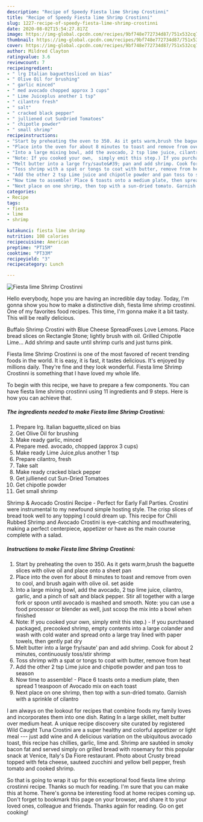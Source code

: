 ```yaml
---
description: "Recipe of Speedy Fiesta lime Shrimp Crostinni"
title: "Recipe of Speedy Fiesta lime Shrimp Crostinni"
slug: 1227-recipe-of-speedy-fiesta-lime-shrimp-crostinni
date: 2020-08-02T15:54:27.817Z
image: https://img-global.cpcdn.com/recipes/9bf748e772734d87/751x532cq70/fiesta-lime-shrimp-crostinni-recipe-main-photo.jpg
thumbnail: https://img-global.cpcdn.com/recipes/9bf748e772734d87/751x532cq70/fiesta-lime-shrimp-crostinni-recipe-main-photo.jpg
cover: https://img-global.cpcdn.com/recipes/9bf748e772734d87/751x532cq70/fiesta-lime-shrimp-crostinni-recipe-main-photo.jpg
author: Mildred Clayton
ratingvalue: 3.6
reviewcount: 7
recipeingredient:
- " lrg Italian baguettesliced on bias"
- " Olive Oil for brushing"
- " garlic minced"
- " med avocado chopped approx 3 cups"
- " Lime Juiceplus another 1 tsp"
- " cilantro fresh"
- " salt"
- " cracked black pepper"
- " julliened cut SunDried Tomatoes"
- " chipotle powder"
- " small shrimp"
recipeinstructions:
- "Start by preheating the oven to 350. As it gets warm,brush the baguette slices with olive oil and place onto a sheet pan"
- "Place into the oven for about 8 minutes to toast and remove from oven to cool, and brush again with olive oil. set aside"
- "Into a large mixing bowl, add the avocado, 2 tsp lime juice, cilantro, garlic, and a pinch of salt and black pepper. Stir all together with a large fork or spoon until avocado is mashed and smooth. Note: you can use a food processor or blender as well, just scoop the mix into a bowl when finished"
- "Note: If you cooked your own,  simply emit this step.) If you purchased packaged, precooked shrimp, empty contents into a large colander and wash with cold water and spread onto a large tray lined with paper towels, then gently pat dry"
- "Melt butter into a large fry/saute&#39; pan and add shrimp. Cook for about 2 minutes, continuously toss/stir shrimp"
- "Toss shrimp with a spat or tongs to coat with butter, remove from heat"
- "Add the other 2 tsp Lime juice and chipotle powder and pan toss to season"
- "Now time to assemble! Place 6 toasts onto a medium plate, then spread 1 teaspoon of Avocado mix on each toast"
- "Next place on one shrimp, then top with a sun-dried tomato. Garnish with a sprinkle of cilantro"
categories:
- Recipe
tags:
- fiesta
- lime
- shrimp

katakunci: fiesta lime shrimp 
nutrition: 108 calories
recipecuisine: American
preptime: "PT15M"
cooktime: "PT33M"
recipeyield: "3"
recipecategory: Lunch

---
```



![Fiesta lime Shrimp Crostinni](https://img-global.cpcdn.com/recipes/9bf748e772734d87/751x532cq70/fiesta-lime-shrimp-crostinni-recipe-main-photo.jpg)

Hello everybody, hope you are having an incredible day today. Today, I'm gonna show you how to make a distinctive dish, fiesta lime shrimp crostinni. One of my favorites food recipes. This time, I'm gonna make it a bit tasty. This will be really delicious.

Buffalo Shrimp Crostini with Blue Cheese SpreadFoxes Love Lemons. Place bread slices on Rectangle Stone; lightly brush with oil. Grilled Chipotle Lime… Add shrimp and saute until shrimp curls and just turns pink.

Fiesta lime Shrimp Crostinni is one of the most favored of recent trending foods in the world. It is easy, it is fast, it tastes delicious. It's enjoyed by millions daily. They're fine and they look wonderful. Fiesta lime Shrimp Crostinni is something that I have loved my whole life.


To begin with this recipe, we have to prepare a few components. You can have fiesta lime shrimp crostinni using 11 ingredients and 9 steps. Here is how you can achieve that.

<!--inarticleads1-->

##### The ingredients needed to make Fiesta lime Shrimp Crostinni:

1. Prepare  lrg. Italian baguette,sliced on bias
1. Get  Olive Oil for brushing
1. Make ready  garlic, minced
1. Prepare  med. avocado, chopped (approx 3 cups)
1. Make ready  Lime Juice,plus another 1 tsp
1. Prepare  cilantro, fresh
1. Take  salt
1. Make ready  cracked black pepper
1. Get  julliened cut Sun-Dried Tomatoes
1. Get  chipotle powder
1. Get  small shrimp


Shrimp &amp; Avocado Crostini Recipe - Perfect for Early Fall Parties. Crostini were instrumental to my newfound simple hosting style. The crisp slices of bread took well to any topping I could dream up. This recipe for Chili Rubbed Shrimp and Avocado Crostini is eye-catching and mouthwatering, making a perfect centerpiece, appetizer or have as the main course complete with a salad. 

<!--inarticleads2-->

##### Instructions to make Fiesta lime Shrimp Crostinni:

1. Start by preheating the oven to 350. As it gets warm,brush the baguette slices with olive oil and place onto a sheet pan
1. Place into the oven for about 8 minutes to toast and remove from oven to cool, and brush again with olive oil. set aside
1. Into a large mixing bowl, add the avocado, 2 tsp lime juice, cilantro, garlic, and a pinch of salt and black pepper. Stir all together with a large fork or spoon until avocado is mashed and smooth. Note: you can use a food processor or blender as well, just scoop the mix into a bowl when finished
1. Note: If you cooked your own,  simply emit this step.) - If you purchased packaged, precooked shrimp, empty contents into a large colander and wash with cold water and spread onto a large tray lined with paper towels, then gently pat dry
1. Melt butter into a large fry/saute&#39; pan and add shrimp. Cook for about 2 minutes, continuously toss/stir shrimp
1. Toss shrimp with a spat or tongs to coat with butter, remove from heat
1. Add the other 2 tsp Lime juice and chipotle powder and pan toss to season
1. Now time to assemble! - Place 6 toasts onto a medium plate, then spread 1 teaspoon of Avocado mix on each toast
1. Next place on one shrimp, then top with a sun-dried tomato. Garnish with a sprinkle of cilantro


I am always on the lookout for recipes that combine foods my family loves and incorporates them into one dish. Rating In a large skillet, melt butter over medium heat. A unique recipe discovery site curated by registered Wild Caught Tuna Crostini are a super healthy and colorful appetizer or light meal --- just add wine and A delicious variation on the ubiquitous avocado toast, this recipe has chillies, garlic, lime and. Shrimp are sautéed in smoky bacon fat and served simply on grilled bread with rosemary for this popular snack at Venice, Italy&#39;s Da Fiore restaurant. Photo about Crusty bread topped with feta cheese, sauteed zucchini and yellow bell pepper, fresh tomato and cooked shrimp. 

So that is going to wrap it up for this exceptional food fiesta lime shrimp crostinni recipe. Thanks so much for reading. I'm sure that you can make this at home. There's gonna be interesting food at home recipes coming up. Don't forget to bookmark this page on your browser, and share it to your loved ones, colleague and friends. Thanks again for reading. Go on get cooking!
